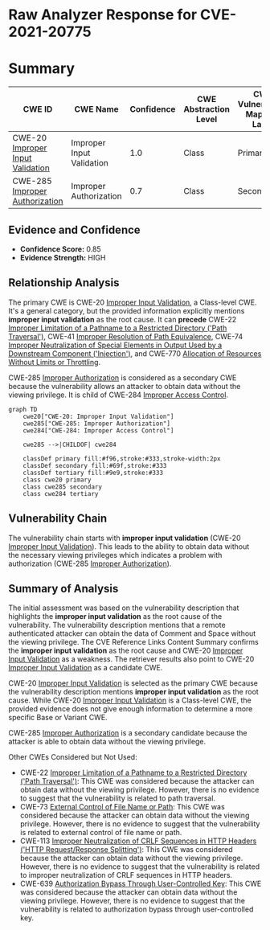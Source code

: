 # Raw Analyzer Response for CVE-2021-20775

# Summary
| CWE ID | CWE Name | Confidence | CWE Abstraction Level | CWE Vulnerability Mapping Label | CWE-Vulnerability Mapping Notes |
|---|---|---|---|---|---|
| CWE-20 [Improper Input Validation](https://cwe.mitre.org/data/definitions/20.html) | Improper Input Validation | 1.0 | Class | Primary | Allowed-with-Review |
| CWE-285 [Improper Authorization](https://cwe.mitre.org/data/definitions/285.html) | Improper Authorization | 0.7 | Class | Secondary | Discouraged |

## Evidence and Confidence

*   **Confidence Score:** 0.85
*   **Evidence Strength:** HIGH

## Relationship Analysis
The primary CWE is CWE-20 [Improper Input Validation](https://cwe.mitre.org/data/definitions/20.html), a Class-level CWE. It's a general category, but the provided information explicitly mentions **improper input validation** as the root cause. It can **precede** CWE-22 [Improper Limitation of a Pathname to a Restricted Directory ('Path Traversal')](https://cwe.mitre.org/data/definitions/22.html), CWE-41 [Improper Resolution of Path Equivalence](https://cwe.mitre.org/data/definitions/41.html), CWE-74 [Improper Neutralization of Special Elements in Output Used by a Downstream Component ('Injection')](https://cwe.mitre.org/data/definitions/74.html), and CWE-770 [Allocation of Resources Without Limits or Throttling](https://cwe.mitre.org/data/definitions/770.html).

CWE-285 [Improper Authorization](https://cwe.mitre.org/data/definitions/285.html) is considered as a secondary CWE because the vulnerability allows an attacker to obtain data without the viewing privilege. It is child of CWE-284 [Improper Access Control](https://cwe.mitre.org/data/definitions/284.html).

```mermaid
graph TD
    cwe20["CWE-20: Improper Input Validation"]
    cwe285["CWE-285: Improper Authorization"]
    cwe284["CWE-284: Improper Access Control"]
    
    cwe285 -->|CHILDOF| cwe284
    
    classDef primary fill:#f96,stroke:#333,stroke-width:2px
    classDef secondary fill:#69f,stroke:#333
    classDef tertiary fill:#9e9,stroke:#333
    class cwe20 primary
    class cwe285 secondary
    class cwe284 tertiary
```

## Vulnerability Chain
The vulnerability chain starts with **improper input validation** (CWE-20 [Improper Input Validation](https://cwe.mitre.org/data/definitions/20.html)). This leads to the ability to obtain data without the necessary viewing privileges which indicates a problem with authorization (CWE-285 [Improper Authorization](https://cwe.mitre.org/data/definitions/285.html)).

## Summary of Analysis
The initial assessment was based on the vulnerability description that highlights the **improper input validation** as the root cause of the vulnerability. The vulnerability description mentions that a remote authenticated attacker can obtain the data of Comment and Space without the viewing privilege. The CVE Reference Links Content Summary confirms the **improper input validation** as the root cause and CWE-20 [Improper Input Validation](https://cwe.mitre.org/data/definitions/20.html) as a weakness. The retriever results also point to CWE-20 [Improper Input Validation](https://cwe.mitre.org/data/definitions/20.html) as a candidate CWE.

CWE-20 [Improper Input Validation](https://cwe.mitre.org/data/definitions/20.html) is selected as the primary CWE because the vulnerability description mentions **improper input validation** as the root cause. While CWE-20 [Improper Input Validation](https://cwe.mitre.org/data/definitions/20.html) is a Class-level CWE, the provided evidence does not give enough information to determine a more specific Base or Variant CWE.

CWE-285 [Improper Authorization](https://cwe.mitre.org/data/definitions/285.html) is a secondary candidate because the attacker is able to obtain data without the viewing privilege.

Other CWEs Considered but Not Used:

*   CWE-22 [Improper Limitation of a Pathname to a Restricted Directory ('Path Traversal')](https://cwe.mitre.org/data/definitions/22.html): This CWE was considered because the attacker can obtain data without the viewing privilege. However, there is no evidence to suggest that the vulnerability is related to path traversal.
*   CWE-73 [External Control of File Name or Path](https://cwe.mitre.org/data/definitions/73.html): This CWE was considered because the attacker can obtain data without the viewing privilege. However, there is no evidence to suggest that the vulnerability is related to external control of file name or path.
*   CWE-113 [Improper Neutralization of CRLF Sequences in HTTP Headers ('HTTP Request/Response Splitting')](https://cwe.mitre.org/data/definitions/113.html): This CWE was considered because the attacker can obtain data without the viewing privilege. However, there is no evidence to suggest that the vulnerability is related to improper neutralization of CRLF sequences in HTTP headers.
*   CWE-639 [Authorization Bypass Through User-Controlled Key](https://cwe.mitre.org/data/definitions/639.html): This CWE was considered because the attacker can obtain data without the viewing privilege. However, there is no evidence to suggest that the vulnerability is related to authorization bypass through user-controlled key.